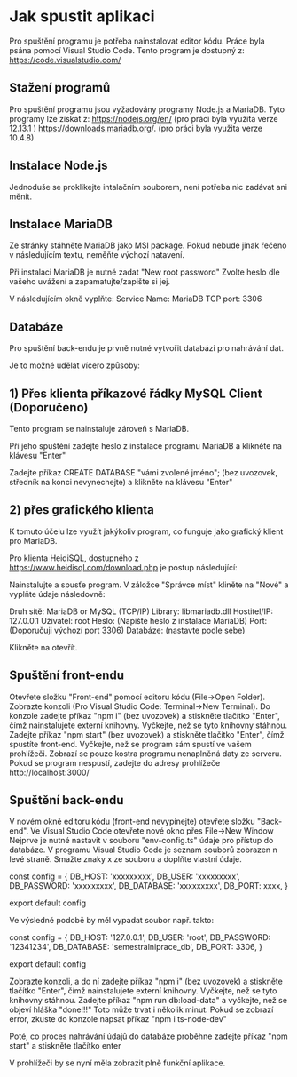 # Jak spustit aplikaci

Pro spuštění programu je potřeba nainstalovat editor kódu.
Práce byla psána pomocí Visual Studio Code.
Tento program je dostupný z: https://code.visualstudio.com/

## Stažení programů

Pro spuštění programu jsou vyžadovány programy Node.js a MariaDB.
Tyto programy lze získat z:
https://nodejs.org/en/ (pro práci byla využita verze 12.13.1 )
https://downloads.mariadb.org/. (pro práci byla využita verze 10.4.8)

## Instalace Node.js

Jednoduše se proklikejte intalačním souborem, není potřeba nic zadávat ani měnit.

## Instalace MariaDB

Ze stránky stáhněte MariaDB jako MSI package.
Pokud nebude jinak řečeno v následujícím textu, neměňte výchozí natavení.

Při instalaci MariaDB je nutné zadat "New root password"
Zvolte heslo dle vašeho uvážení a zapamatujte/zapište si jej.

V následujícím okně vyplňte:
Service Name: MariaDB
TCP port: 3306

## Databáze

Pro spuštění back-endu je prvně nutné vytvořit databázi pro nahrávání dat.

Je to možné udělat vícero způsoby:

## 1) Přes klienta příkazové řádky MySQL Client (Doporučeno)

Tento program se nainstaluje zároveň s MariaDB.

Při jeho spuštění zadejte heslo z instalace programu MariaDB a klikněte na klávesu "Enter"

Zadejte příkaz CREATE DATABASE "vámi zvolené jméno"; (bez uvozovek, středník na konci nevynechejte) a klikněte na klávesu "Enter"

## 2) přes grafického klienta

K tomuto účelu lze využít jakýkoliv program, co funguje jako grafický klient pro MariaDB.

Pro klienta HeidiSQL, dostupného z https://www.heidisql.com/download.php je postup následující:

Nainstalujte a spusťe program. V záložce "Správce míst" kliněte na "Nové" a vyplňte údaje následovně:

Druh sítě: MariaDB or MySQL (TCP/IP)
Library: libmariadb.dll
Hostitel/IP: 127.0.0.1
Uživatel: root
Heslo: (Napište heslo z instalace MariaDB)
Port: (Doporučuji výchozí port 3306)
Databáze: (nastavte podle sebe)

Klikněte na otevřít.

## Spuštění front-endu

Otevřete složku "Front-end" pomocí editoru kódu (File->Open Folder).
Zobrazte konzoli (Pro Visual Studio Code: Terminal->New Terminal).
Do konzole zadejte příkaz "npm i" (bez uvozovek) a stiskněte tlačítko "Enter", čímž nainstalujete externí knihovny.
Vyčkejte, než se tyto knihovny stáhnou.
Zadejte příkaz "npm start" (bez uvozovek) a stiskněte tlačítko "Enter", čímž spustíte front-end.
Vyčkejte, než se program sám spustí ve vašem prohlížeči.
Zobrazí se pouze kostra programu nenaplněná daty ze serveru.
Pokud se program nespustí, zadejte do adresy prohlížeče http://localhost:3000/

## Spuštění back-endu

V novém okně editoru kódu (front-end nevypínejte) otevřete složku "Back-end".
Ve Visual Studio Code otevřete nové okno přes File->New Window
Nejprve je nutné nastavit v souboru "env-config.ts" údaje pro přístup do databáze.
V programu Visual Studio Code je seznam souborů zobrazen n levé straně.
Smažte znaky x ze souboru a doplňte vlastní údaje.

const config = {
DB_HOST: 'xxxxxxxxx',
DB_USER: 'xxxxxxxxx',
DB_PASSWORD: 'xxxxxxxxx',
DB_DATABASE: 'xxxxxxxxx',
DB_PORT: xxxx,
}

export default config

Ve výsledné podobě by měl vypadat soubor např. takto:

const config = {
DB_HOST: '127.0.0.1',
DB_USER: 'root',
DB_PASSWORD: '12341234',
DB_DATABASE: 'semestralniprace_db',
DB_PORT: 3306,
}

export default config

Zobrazte konzoli, a do ní zadejte příkaz "npm i" (bez uvozovek) a stiskněte tlačítko "Enter", čímž nainstalujete externí knihovny.
Vyčkejte, než se tyto knihovny stáhnou.
Zadejte příkaz "npm run db:load-data" a vyčkejte, než se objeví hláška "done!!!"
Toto může trvat i několik minut.
Pokud se zobrazí error, zkuste do konzole napsat příkaz "npm i ts-node-dev"

Poté, co proces nahrávání údajů do databáze proběhne zadejte příkaz "npm start" a stiskněte tlačítko enter

V prohlížeči by se nyní měla zobrazit plně funkční aplikace.
